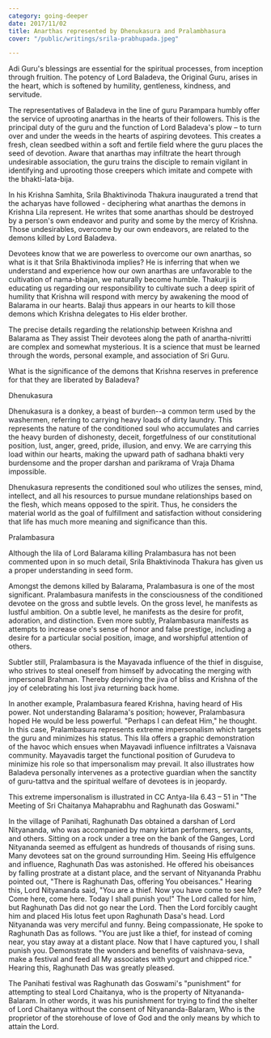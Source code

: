 ```yaml
---
category: going-deeper
date: 2017/11/02
title: Anarthas represented by Dhenukasura and Pralambhasura
cover: "/public/writings/srila-prabhupada.jpeg"

---
```

Adi Guru's blessings are essential for the spiritual processes, from inception through fruition. The potency of Lord Baladeva, the Original Guru, arises in the heart, which is softened by humility, gentleness, kindness, and servitude.

The representatives of Baladeva in the line of guru Parampara humbly offer the service of uprooting anarthas in the hearts of their followers. This is the principal duty of the guru and the function of Lord Baladeva's plow – to turn over and under the weeds in the hearts of aspiring devotees. This creates a fresh, clean seedbed within a soft and fertile field where the guru places the seed of devotion. Aware that anarthas may infiltrate the heart through undesirable association, the guru trains the disciple to remain vigilant in identifying and uprooting those creepers which imitate and compete with the bhakti-lata-bija.  

In his Krishna Samhita, Srila Bhaktivinoda Thakura inaugurated a trend that the acharyas have followed - deciphering what anarthas the demons in Krishna Lila represent. He writes that some anarthas should be destroyed by a person's own endeavor and purity and some by the mercy of Krishna. Those undesirables, overcome by our own endeavors, are related to the demons killed by Lord Baladeva.  

Devotees know that we are powerless to overcome our own anarthas, so what is it that Srila Bhaktivinoda implies? He is inferring that when we understand and experience how our own anarthas are unfavorable to the cultivation of nama-bhajan, we naturally become humble. Thakurji is educating us regarding our responsibility to cultivate such a deep spirit of humility that Krishna will respond with mercy by awakening the mood of Balarama in our hearts. Balaji thus appears in our hearts to kill those demons which Krishna delegates to His elder brother. 

The precise details regarding the relationship between Krishna and Balarama as They assist Their devotees along the path of anartha-nivritti are complex and somewhat mysterious. It is a science that must be learned through the words, personal example, and association of Sri Guru.  

What is the significance of the demons that Krishna reserves in preference for that they are liberated by Baladeva? 

Dhenukasura

Dhenukasura is a donkey, a beast of burden--a common term used by the washermen, referring to carrying heavy loads of dirty laundry. This represents the nature of the conditioned soul who accumulates and carries the heavy burden of dishonesty, deceit, forgetfulness of our constitutional position, lust, anger, greed, pride, illusion, and envy. We are carrying this load within our hearts, making the upward path of sadhana bhakti very burdensome and the proper darshan and parikrama of Vraja Dhama impossible. 

Dhenukasura represents the conditioned soul who utilizes the senses, mind, intellect, and all his resources to pursue mundane relationships based on the flesh, which means opposed to the spirit. Thus, he considers the material world as the goal of fulfillment and satisfaction without considering that life has much more meaning and significance than this.

Pralambasura 

Although the lila of Lord Balarama killing Pralambasura has not been commented upon in so much detail, Srila Bhaktivinoda Thakura has given us a proper understanding in seed form. 

Amongst the demons killed by Balarama, Pralambasura is one of the most significant. Pralambasura manifests in the consciousness of the conditioned devotee on the gross and subtle levels. On the gross level, he manifests as lustful ambition. On a subtle level, he manifests as the desire for profit, adoration, and distinction. Even more subtly, Pralambasura manifests as attempts to increase one's sense of honor and false prestige, including a desire for a particular social position, image, and worshipful attention of others. 

Subtler still, Pralambasura is the Mayavada influence of the thief in disguise, who strives to steal oneself from himself by advocating the merging with impersonal Brahman. Thereby depriving the jiva of bliss and Krishna of the joy of celebrating his lost jiva returning back home.  

In another example, Pralambasura feared Krishna, having heard of His power. Not understanding Balarama's position; however, Pralambasura hoped He would be less powerful. "Perhaps I can defeat Him," he thought. In this case, Pralambasura represents extreme impersonalism which targets the guru and minimizes his status. This lila offers a graphic demonstration of the havoc which ensues when Mayavadi influence infiltrates a Vaisnava community. Mayavadis target the functional position of Gurudeva to minimize his role so that impersonalism may prevail. It also illustrates how Baladeva personally intervenes as a protective guardian when the sanctity of guru-tattva and the spiritual welfare of devotees is in jeopardy.

This extreme impersonalism is illustrated in CC Antya-lila 6.43 – 51 in "The Meeting of Sri Chaitanya Mahaprabhu and Raghunath das Goswami." 

In the village of Panihati, Raghunath Das obtained a darshan of Lord Nityananda, who was accompanied by many kirtan performers, servants, and others. Sitting on a rock under a tree on the bank of the Ganges, Lord Nityananda seemed as effulgent as hundreds of thousands of rising suns. Many devotees sat on the ground surrounding Him. Seeing His effulgence and influence, Raghunath Das was astonished. He offered his obeisances by falling prostrate at a distant place, and the servant of Nityananda Prabhu pointed out, "There is Raghunath Das, offering You obeisances."  Hearing this, Lord Nityananda said, "You are a thief. Now you have come to see Me? Come here, come here. Today I shall punish you!"  The Lord called for him, but Raghunath Das did not go near the Lord. Then the Lord forcibly caught him and placed His lotus feet upon Raghunath Dasa's head. Lord Nityananda was very merciful and funny. Being compassionate, He spoke to Raghunath Das as follows. "You are just like a thief, for instead of coming near, you stay away at a distant place. Now that I have captured you, I shall punish you. Demonstrate the wonders and benefits of vaishnava-seva, make a festival and feed all My associates with yogurt and chipped rice." Hearing this, Raghunath Das was greatly pleased. 

The Panihati festival was Raghunath das Goswami's "punishment" for attempting to steal Lord Chaitanya, who is the property of Nityananda-Balaram. In other words, it was his punishment for trying to find the shelter of Lord Chaitanya without the consent of Nityananda-Balaram, Who is the proprietor of the storehouse of love of God and the only means by which to attain the Lord.